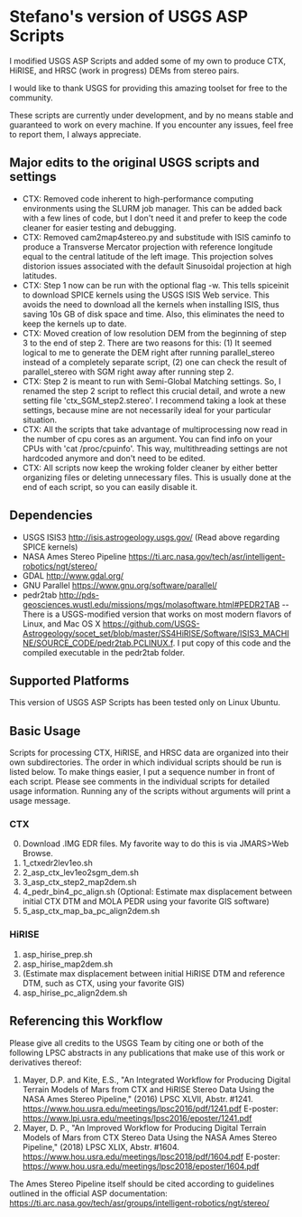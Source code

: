 # Stefano's version of USGS ASP Scripts #

I modified USGS ASP Scripts and added some of my own to produce CTX, HiRISE, and HRSC (work in progress) DEMs from stereo pairs.

I would like to thank USGS for providing this amazing toolset for free to the community.

These scripts are currently under development, and by no means stable and guaranteed to work on every machine. If you encounter any issues, feel free to report them, I always appreciate.

## Major edits to the original USGS scripts and settings ##

- CTX: Removed code inherent to high-performance computing environments using the SLURM job manager. This can be added back with a few lines of code, but I don't need it and prefer to keep the code cleaner for easier testing and debugging.
- CTX: Removed cam2map4stereo.py and substitude with ISIS caminfo to produce a Transverse Mercator projection with reference longitude equal to the central latitude of the left image. This projection solves distorion issues associated with the default Sinusoidal projection at high latitudes.
- CTX: Step 1 now can be run with the optional flag -w. This tells spiceinit to download SPICE kernels using the USGS ISIS Web service. This avoids the need to download all the kernels when installing ISIS, thus saving 10s GB of disk space and time. Also, this eliminates the need to keep the kernels up to date.
- CTX: Moved creation of low resolution DEM from the beginning of step 3 to the end of step 2. There are two reasons for this: (1) It seemed logical to me to generate the DEM right after running parallel_stereo instead of a completely separate script, (2) one can check the result of parallel_stereo with SGM right away after running step 2.
- CTX: Step 2 is meant to run with Semi-Global Matching settings. So, I renamed the step 2 script to reflect this crucial detail, and wrote a new setting file 'ctx_SGM_step2.stereo'. I recommend taking a look at these settings, because mine are not necessarily ideal for your particular situation.
- CTX: All the scripts that take advantage of multiprocessing now read in the number of cpu cores as an argument. You can find info on your CPUs with 'cat /proc/cpuinfo'. This way, multithreading settings are not hardcoded anymore and don't need to be edited.
- CTX: All scripts now keep the wroking folder cleaner by either better organizing files or deleting unnecessary files. This is usually done at the end of each script, so you can easily disable it.

## Dependencies ##
- USGS ISIS3 <http://isis.astrogeology.usgs.gov/> (Read above regarding SPICE kernels)
- NASA Ames Stereo Pipeline <https://ti.arc.nasa.gov/tech/asr/intelligent-robotics/ngt/stereo/>
- GDAL <http://www.gdal.org/>
- GNU Parallel <https://www.gnu.org/software/parallel/>
- pedr2tab <http://pds-geosciences.wustl.edu/missions/mgs/molasoftware.html#PEDR2TAB>
-- There is a USGS-modified version that works on most modern flavors of Linux, and Mac OS X <https://github.com/USGS-Astrogeology/socet_set/blob/master/SS4HiRISE/Software/ISIS3_MACHINE/SOURCE_CODE/pedr2tab.PCLINUX.f>. I put copy of this code and the compiled executable in the pedr2tab folder.

## Supported Platforms ##
This version of USGS ASP Scripts has been tested only on Linux Ubuntu.

## Basic Usage ##
Scripts for processing CTX, HiRISE, and HRSC data are organized into their own subdirectories.  The order in which individual scripts should be run is listed below. To make things easier, I put a sequence number in front of each script. Please see comments in the individual scripts for detailed usage information.  Running any of the scripts without arguments will print a usage message.

### CTX ###
0. Download .IMG EDR files. My favorite way to do this is via JMARS>Web Browse.
1. 1_ctxedr2lev1eo.sh
2. 2_asp_ctx_lev1eo2sgm_dem.sh
3. 3_asp_ctx_step2_map2dem.sh
4. 4_pedr_bin4_pc_align.sh
   (Optional: Estimate max displacement between initial CTX DTM and MOLA PEDR using your favorite GIS software)
5. 5_asp_ctx_map_ba_pc_align2dem.sh

### HiRISE ###
1. asp_hirise_prep.sh
2. asp_hirise_map2dem.sh
3. (Estimate max displacement between initial HiRISE DTM and reference DTM, such as CTX, using your favorite GIS)
4. asp_hirise_pc_align2dem.sh

## Referencing this Workflow ##
Please give all credits to the USGS Team by citing one or both of the following LPSC abstracts in any publications that make use of this work or derivatives thereof:
1. Mayer, D.P. and Kite, E.S., "An Integrated Workflow for Producing Digital Terrain Models of Mars from CTX and HiRISE Stereo Data Using the NASA Ames Stereo Pipeline," (2016) LPSC XLVII, Abstr. #1241. <https://www.hou.usra.edu/meetings/lpsc2016/pdf/1241.pdf>
E-poster: <https://www.lpi.usra.edu/meetings/lpsc2016/eposter/1241.pdf>
2. Mayer, D. P., "An Improved Workflow for Producing Digital Terrain Models of Mars from CTX Stereo Data Using the NASA Ames Stereo Pipeline," (2018) LPSC XLIX, Abstr. #1604. <https://www.hou.usra.edu/meetings/lpsc2018/pdf/1604.pdf>
E-poster: <https://www.hou.usra.edu/meetings/lpsc2018/eposter/1604.pdf>

The Ames Stereo Pipeline itself should be cited according to guidelines outlined in the official ASP documentation: <https://ti.arc.nasa.gov/tech/asr/groups/intelligent-robotics/ngt/stereo/>
